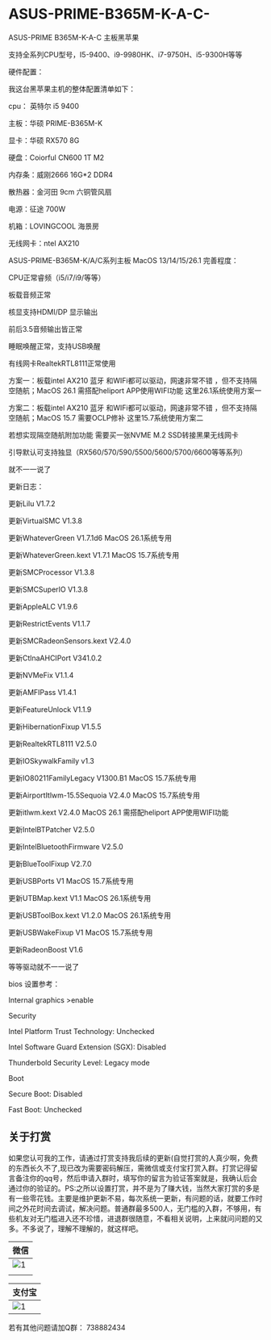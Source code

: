 # ASUS-PRIME-B365M-K-A-C-

ASUS-PRIME B365M-K-A-C 主板黑苹果

支持全系列CPU型号，I5-9400、i9-9980HK、i7-9750H、i5-9300H等等

硬件配置：

我这台黑苹果主机的整体配置清单如下：

cpu： 英特尔 i5 9400

主板：华硕 PRIME-B365M-K

显卡：华硕 RX570 8G

硬盘：Coiorful CN600 1T M2

内存条：威刚2666 16G*2 DDR4

散热器：金河田 9cm 六铜管风扇

电源：征途 700W

机箱：LOVINGCOOL 海景房

无线网卡：ntel AX210

ASUS-PRIME-B365M-K/A/C系列主板 MacOS 13/14/15/26.1 完善程度：

CPU正常睿频（i5/i7/i9/等等）

板载音频正常

核显支持HDMI/DP 显示输出

前后3.5音频输出皆正常

睡眠唤醒正常，支持USB唤醒

有线网卡RealtekRTL8111正常使用

方案一：板载intel AX210 蓝牙 和WIFi都可以驱动，网速非常不错 ，但不支持隔空随航；MacOS 26.1 需搭配heliport APP使用WIFI功能  这里26.1系统使用方案一

方案二：板载intel AX210 蓝牙 和WIFi都可以驱动，网速非常不错 ，但不支持隔空随航；MacOS 15.7  需要OCLP修补  这里15.7系统使用方案二

若想实现隔空随航附加功能 需要买一张NVME M.2 SSD转接黑果无线网卡

引导默认可支持独显（RX560/570/590/5500/5600/5700/6600等等系列）

就不一一说了


更新日志：

更新Lilu V1.7.2

更新VirtualSMC V1.3.8

更新WhateverGreen V1.7.1d6   MacOS 26.1系统专用

更新WhateverGreen.kext V1.7.1 MacOS 15.7系统专用

更新SMCProcessor V1.3.8

更新SMCSuperIO V1.3.8

更新AppleALC V1.9.6

更新RestrictEvents V1.1.7

更新SMCRadeonSensors.kext V2.4.0

更新CtlnaAHCIPort V341.0.2

更新NVMeFix V1.1.4

更新AMFIPass V1.4.1

更新FeatureUnlock V1.1.9

更新HibernationFixup V1.5.5

更新RealtekRTL8111 V2.5.0

更新IOSkywalkFamily v1.3

更新IO80211FamilyLegacy V1300.B1  MacOS 15.7系统专用

更新AirportItlwm-15.5Sequoia V2.4.0  MacOS 15.7系统专用

更新itlwm.kext V2.4.0  MacOS 26.1 需搭配heliport APP使用WIFI功能

更新IntelBTPatcher V2.5.0

更新IntelBluetoothFirmware V2.5.0

更新BlueToolFixup V2.7.0

更新USBPorts V1  MacOS 15.7系统专用

更新UTBMap.kext V1.1 MacOS 26.1系统专用

更新USBToolBox.kext V1.2.0 MacOS 26.1系统专用

更新USBWakeFixup V1  MacOS 15.7系统专用

更新RadeonBoost V1.6

等等驱动就不一一说了

bios 设置参考：

Internal graphics >enable

Security

Intel Platform Trust Technology: Unchecked

Intel Software Guard Extension (SGX): Disabled

Thunderbold Security Level: Legacy mode

Boot

Secure Boot: Disabled

Fast Boot: Unchecked

## 关于打赏

如果您认可我的工作，请通过打赏支持我后续的更新(自觉打赏的人真少啊，免费的东西长久不了,现已改为需要密码解压，需微信或支付宝打赏入群。打赏记得留言备注你的qq号，然后申请入群时，填写你的留言为验证答案就是，我确认后会通过你的验证的。PS:之所以设置打赏，并不是为了赚大钱，当然大家打赏的多是有一些零花钱。主要是维护更新不易，每次系统一更新，有问题的话，就要工作时间之外花时间去调试，解决问题。普通群最多500人，无门槛的入群，不够用，有些机友对无门槛进入还不珍惜，进退群很随意，不看相关说明，上来就问问题的又多。不多说了，理解不理解的，就这样吧。

|  微信                                                                                 |
|---------------------------------------------------------------------------------------|
| ![1](https://github.com/user-attachments/assets/06d87fea-0d11-4bf4-b9ed-034dc7f53d06) |
|                                                                                       |

|  支付宝                                                                               |
|---------------------------------------------------------------------------------------|
| ![1](https://github.com/user-attachments/assets/b99e75b4-69d3-450a-aae4-1a610760372d) |                                              |                                                                                       |

若有其他问题请加Q群：
738882434
